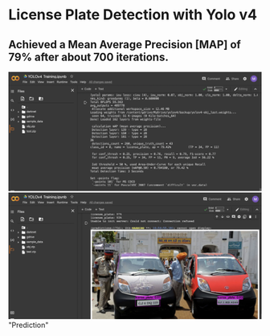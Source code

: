 # License Plate Detection with Yolo v4

## Achieved a Mean Average Precision [MAP] of 79% after about 700 iterations. 

![Mean Average Precision](https://github.com/whodoibenow/licenseplatedetection/raw/main/Screenshot%202021-12-12%20at%204.30.24%20PM.png)
![Prediction](https://github.com/whodoibenow/licenseplatedetection/raw/main/Screenshot%202021-12-12%20at%204.31.28%20PM.png) "Prediction"
